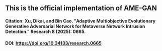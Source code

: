 ## This is the official implementation of AME-GAN
#### Citation: Xu, Dikai, and Bin Cao. "Adaptive Multiobjective Evolutionary Generative Adversarial Network for Metaverse Network Intrusion Detection." Research 8 (2025): 0665.
#### DOI: https://doi.org/10.34133/research.0665

